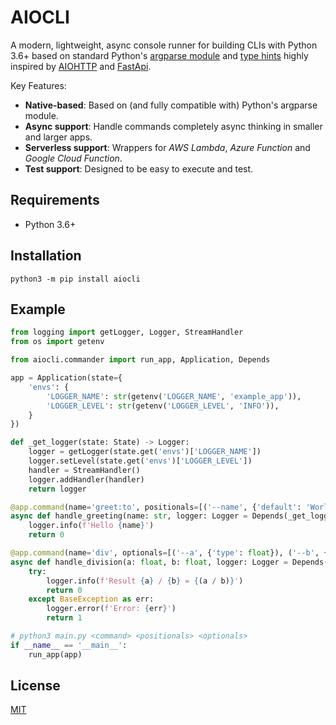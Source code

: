 # AIOCLI

A modern, lightweight, async console runner for building CLIs with Python 3.6+ based on standard Python's [argparse module](https://docs.python.org/3/library/argparse.html) and [type hints](https://docs.python.org/3/library/typing.html) highly inspired by [AIOHTTP](https://github.com/aio-libs/aiohttp) and [FastApi](https://github.com/tiangolo/fastapi).

Key Features:

* **Native-based**: Based on (and fully compatible with) Python's argparse module.
* **Async support**: Handle commands completely async thinking in smaller and larger apps.
* **Serverless support**: Wrappers for *AWS Lambda*, *Azure Function* and *Google Cloud Function*.
* **Test support**: Designed to be easy to execute and test.

## Requirements

- Python 3.6+

## Installation

```shell
python3 -m pip install aiocli
```

## Example

```python hl_lines="6 37"
from logging import getLogger, Logger, StreamHandler
from os import getenv

from aiocli.commander import run_app, Application, Depends

app = Application(state={
    'envs': {
        'LOGGER_NAME': str(getenv('LOGGER_NAME', 'example_app')),
        'LOGGER_LEVEL': str(getenv('LOGGER_LEVEL', 'INFO')),
    }
})

def _get_logger(state: State) -> Logger:
    logger = getLogger(state.get('envs')['LOGGER_NAME'])
    logger.setLevel(state.get('envs')['LOGGER_LEVEL'])
    handler = StreamHandler()
    logger.addHandler(handler)
    return logger

@app.command(name='greet:to', positionals=[('--name', {'default': 'World!'})])
async def handle_greeting(name: str, logger: Logger = Depends(_get_logger)) -> int:
    logger.info(f'Hello {name}')
    return 0

@app.command(name='div', optionals=[('--a', {'type': float}), ('--b', {'type': float})])
async def handle_division(a: float, b: float, logger: Logger = Depends(_get_logger)) -> int:
    try:
        logger.info(f'Result {a} / {b} = {(a / b)}')
        return 0
    except BaseException as err:
        logger.error(f'Error: {err}')
        return 1

# python3 main.py <command> <positionals> <optionals>
if __name__ == '__main__':
    run_app(app)
```

## License

[MIT](https://github.com/aiopy/python-aiocli/blob/master/LICENSE)
